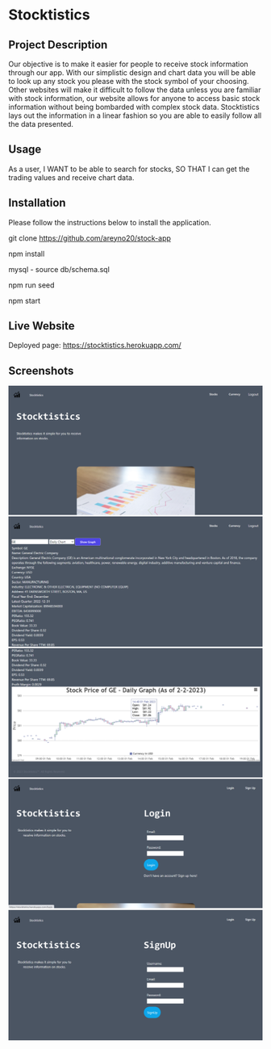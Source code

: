 # Stocktistics

## Project Description
Our objective is to make it easier for people to receive stock information through our app. With our simplistic design and chart data you will be able to look up any stock you please with the stock symbol of your choosing. Other websites will make it difficult to follow the data unless you are familiar with stock information, our website allows for anyone to access basic stock information without being bombarded with complex stock data. Stocktistics lays out the information in a linear fashion so you are able to easily follow all the data presented.

## Usage
As a user,
I WANT to be able to search for stocks,
SO THAT I can get the trading values and receive chart data.

## Installation
Please follow the instructions below to install the application.

git clone https://github.com/areyno20/stock-app

npm install

mysql - source db/schema.sql

npm run seed

npm start

## Live Website
Deployed page: https://stocktistics.herokuapp.com/

## Screenshots
![Screenshot of the Homepage](./assets/images/home.png)
![Screenshot of the Stock Dashboard](./assets/images/stocks.png)
![Screenshot of the Stock Graph](./assets/images/stockgraph.png)
![Screenshot of the Log In Page](./assets/images/login.png)
![Screenshot of the Sign Up Page](./assets/images/signup.png)
